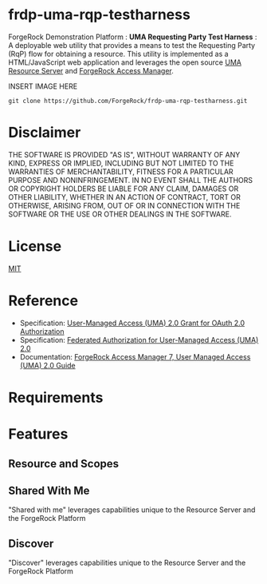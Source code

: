 # frdp-uma-rqp-testharness

ForgeRock Demonstration Platform : **UMA Requesting Party Test Harness** : A deployable web utility that provides a means to test the Requesting Party (RqP) flow for obtaining a resource.  This utility is implemented as a HTML/JavaScript web application and leverages the open source [UMA Resource Server](https://github.com/ForgeRock/frdp-uma-resource-server) and [ForgeRock Access Manager](https://www.forgerock.com/platform/access-management).

INSERT IMAGE HERE

`git clone https://github.com/ForgeRock/frdp-uma-rqp-testharness.git`

# Disclaimer

THE SOFTWARE IS PROVIDED "AS IS", WITHOUT WARRANTY OF ANY KIND, EXPRESS OR IMPLIED, INCLUDING BUT NOT LIMITED TO THE WARRANTIES OF MERCHANTABILITY, FITNESS FOR A PARTICULAR PURPOSE AND NONINFRINGEMENT. IN NO EVENT SHALL THE AUTHORS OR COPYRIGHT HOLDERS BE LIABLE FOR ANY CLAIM, DAMAGES OR OTHER LIABILITY, WHETHER IN AN ACTION OF CONTRACT, TORT OR OTHERWISE, ARISING FROM, OUT OF OR IN CONNECTION WITH THE SOFTWARE OR THE USE OR OTHER DEALINGS IN THE SOFTWARE.

# License

[MIT](/LICENSE)

# Reference 

- Specification: [User-Managed Access (UMA) 2.0 Grant for OAuth 2.0 Authorization](https://docs.kantarainitiative.org/uma/wg/rec-oauth-uma-grant-2.0.html)
- Specification: [Federated Authorization for User-Managed Access (UMA) 2.0](https://docs.kantarainitiative.org/uma/wg/rec-oauth-uma-federated-authz-2.0.html)
- Documentation: [ForgeRock Access Manager 7, User Managed Access (UMA) 2.0 Guide](https://backstage.forgerock.com/docs/am/7/uma-guide/)

# Requirements

# Features

## Resource and Scopes

## Shared With Me

"Shared with me" leverages capabilities unique to the Resource Server and the ForgeRock Platform

## Discover

"Discover" leverages capabilities unique to the Resource Server and the ForgeRock Platform